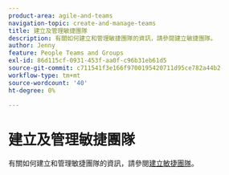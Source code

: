 ```yaml
---
product-area: agile-and-teams
navigation-topic: create-and-manage-teams
title: 建立及管理敏捷團隊
description: 有關如何建立和管理敏捷團隊的資訊，請參閱建立敏捷團隊。
author: Jenny
feature: People Teams and Groups
exl-id: 86d115cf-0931-453f-aa0f-c96b31eb61d5
source-git-commit: c711541f3e166f9700195420711d95ce782a44b2
workflow-type: tm+mt
source-wordcount: '40'
ht-degree: 0%

---
```


# 建立及管理敏捷團隊

有關如何建立和管理敏捷團隊的資訊，請參閱[建立敏捷團隊](../../agile/get-started-with-agile-in-workfront/create-an-agile-team.md)。
